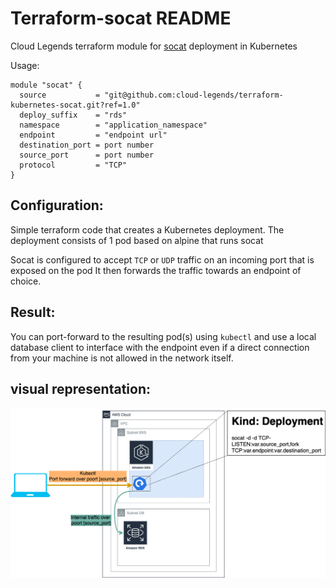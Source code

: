 # Terraform-socat README

Cloud Legends terraform module for [socat](https://linux.die.net/man/1/socat) deployment in Kubernetes

Usage:

```hcl-terraform
module "socat" {
  source           = "git@github.com:cloud-legends/terraform-kubernetes-socat.git?ref=1.0"
  deploy_suffix    = "rds"
  namespace        = "application_namespace"
  endpoint         = "endpoint url"
  destination_port = port number
  source_port      = port number
  protocol         = "TCP"
}
```

## Configuration:
Simple terraform code that creates a Kubernetes deployment.
The deployment consists of 1 pod based on alpine that runs socat 

Socat is configured to accept `TCP` or `UDP` traffic on an incoming port that is exposed on the pod
It then forwards the traffic towards an endpoint of choice.
## Result:
You can port-forward to the resulting pod(s) using `kubectl` and use a local database client to interface with the endpoint even if a direct connection from your machine is not allowed in the network itself.

## visual representation:
![](./_images/socat.png)
